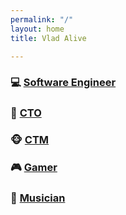 ```yaml
---
permalink: "/"
layout: home
title: Vlad Alive

---
```

### 💻 [Software Engineer](/developer/)

### 💼 [CTO](https://cto.vladalive.com)

### 🐵 [CTM](https://to.vladalive.com/ctm/twitch)

### 🎮 [Gamer](https://to.vladalive.com/at/twitch)

### 🎸 [Musician](https://to.vladalive.com/2percent)